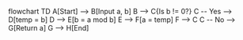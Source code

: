 flowchart TD
    A[Start] --> B[Input a, b]
    B --> C{Is b != 0?}
    C -- Yes --> D[temp = b]
    D --> E[b = a mod b]
    E --> F[a = temp]
    F --> C
    C -- No --> G[Return a]
    G --> H[End]